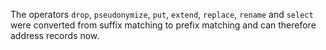 The operators `drop`, `pseudonymize`, `put`, `extend`, `replace`, `rename` and
`select` were converted from suffix matching to prefix matching and can
therefore address records now.
